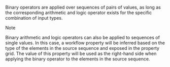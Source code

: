 Binary operators are applied over sequences of pairs of values, as long as the corresponding arithmetic and logic operator exists for the specific combination of input types.

> [!Note]
> Binary arithmetic and logic operators can also be applied to sequences of single values. In this case, a workflow property will be inferred based on the type of the elements in the source sequence and exposed in the property grid. The value of this property will be used as the right-hand side when applying the binary operator to the elements in the source sequence.
